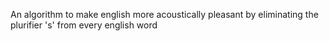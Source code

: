 An algorithm to make english more acoustically pleasant by eliminating the plurifier 's' from every english word